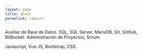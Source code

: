 ```yaml
---
layout: page
title: About
permalink: /about/
---
```


Auxiliar de Base de Datos.
SQL, SQL Server, MariaDB, Git, GitHub, BitBucket.
Administración de Proyectos, Scrum.

Javascript, Vue JS, Bootstrap, CSS.
